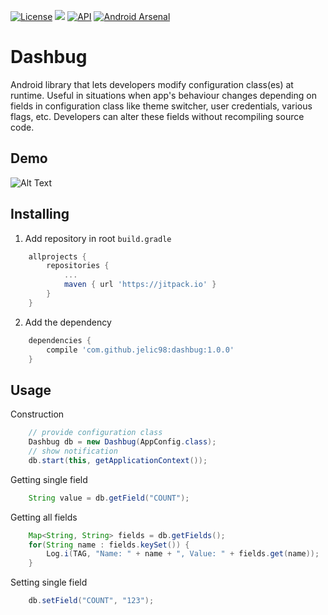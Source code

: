 [![License](https://img.shields.io/badge/License-Apache%202.0-blue.svg)](https://opensource.org/licenses/Apache-2.0)
[![](https://jitpack.io/v/jelic98/dashbug.svg)](https://jitpack.io/#jelic98/dashbug)
[![API](https://img.shields.io/badge/API-19%2B-orange.svg?style=flat)](https://android-arsenal.com/api?level=19)
[![Android Arsenal]( https://img.shields.io/badge/Android%20Arsenal-Dashbug-brightgreen.svg?style=flat)]( https://android-arsenal.com/details/1/6891)

# Dashbug

Android library that lets developers modify configuration class(es) at runtime. Useful in situations when app's behaviour changes depending on fields in configuration class like theme switcher, user credentials, various flags, etc. Developers can alter these fields without recompiling source code. 

## Demo

![Alt Text](https://raw.githubusercontent.com/jelic98/dashbug/master/doc/demo.gif)

## Installing

1. Add repository in root ```build.gradle```

```gradle
    allprojects {
        repositories {
            ...
            maven { url 'https://jitpack.io' }
        }
    }
```

2. Add the dependency

```gradle
    dependencies {
        compile 'com.github.jelic98:dashbug:1.0.0'
    }
```

## Usage

Construction

```java
    // provide configuration class
    Dashbug db = new Dashbug(AppConfig.class);
    // show notification
    db.start(this, getApplicationContext());
```

Getting single field

```java
    String value = db.getField("COUNT");
```

Getting all fields

```java
    Map<String, String> fields = db.getFields();
    for(String name : fields.keySet()) {
        Log.i(TAG, "Name: " + name + ", Value: " + fields.get(name));
    }
```

Setting single field

```java
    db.setField("COUNT", "123");
```
